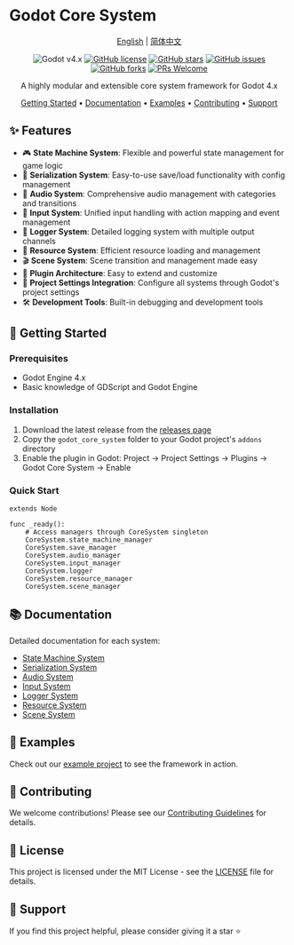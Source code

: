 # Godot Core System

<div align="center">

[English](README.md) | [简体中文](README_zh.md)

![Godot v4.x](https://img.shields.io/badge/Godot-v4.x-478cbf?logo=godot-engine&logoColor=white)
[![GitHub license](https://img.shields.io/github/license/Liweimin0512/godot_core_system)](LICENSE)
[![GitHub stars](https://img.shields.io/github/stars/Liweimin0512/godot_core_system)](https://github.com/Liweimin0512/godot_core_system/stargazers)
[![GitHub issues](https://img.shields.io/github/issues/Liweimin0512/godot_core_system)](https://github.com/Liweimin0512/godot_core_system/issues)
[![GitHub forks](https://img.shields.io/github/forks/Liweimin0512/godot_core_system)](https://github.com/Liweimin0512/godot_core_system/network)
[![PRs Welcome](https://img.shields.io/badge/PRs-welcome-brightgreen.svg)](CONTRIBUTING.md)

A highly modular and extensible core system framework for Godot 4.x

[Getting Started](#getting-started) •
[Documentation](#documentation) •
[Examples](#examples) •
[Contributing](CONTRIBUTING.md) •
[Support](#support)

</div>

## ✨ Features

- 🎮 **State Machine System**: Flexible and powerful state management for game logic
- 💾 **Serialization System**: Easy-to-use save/load functionality with config management
- 🎵 **Audio System**: Comprehensive audio management with categories and transitions
- 🎯 **Input System**: Unified input handling with action mapping and event management
- 📝 **Logger System**: Detailed logging system with multiple output channels
- 🎨 **Resource System**: Efficient resource loading and management
- 🎬 **Scene System**: Scene transition and management made easy
- 🔧 **Plugin Architecture**: Easy to extend and customize
- 📱 **Project Settings Integration**: Configure all systems through Godot's project settings
- 🛠️ **Development Tools**: Built-in debugging and development tools

## 🚀 Getting Started

### Prerequisites

- Godot Engine 4.x
- Basic knowledge of GDScript and Godot Engine

### Installation

1. Download the latest release from the [releases page](https://github.com/Liweimin0512/godot_core_system/releases)
2. Copy the `godot_core_system` folder to your Godot project's `addons` directory
3. Enable the plugin in Godot: Project -> Project Settings -> Plugins -> Godot Core System -> Enable

### Quick Start

```gdscript
extends Node

func _ready():
	# Access managers through CoreSystem singleton
	CoreSystem.state_machine_manager
	CoreSystem.save_manager
	CoreSystem.audio_manager
	CoreSystem.input_manager
	CoreSystem.logger
	CoreSystem.resource_manager
	CoreSystem.scene_manager
```

## 📚 Documentation

Detailed documentation for each system:

- [State Machine System](docs/state_machine_system_en.md)
- [Serialization System](docs/serialization_system_en.md)
- [Audio System](docs/audio_system_en.md)
- [Input System](docs/input_system_en.md)
- [Logger System](docs/logger_system_en.md)
- [Resource System](docs/resource_system_en.md)
- [Scene System](docs/scene_system_en.md)

## 🌟 Examples

Check out our [example project](examples/) to see the framework in action.

## 🤝 Contributing

We welcome contributions! Please see our [Contributing Guidelines](CONTRIBUTING.md) for details.

## 📄 License

This project is licensed under the MIT License - see the [LICENSE](LICENSE) file for details.

## 💖 Support

If you find this project helpful, please consider giving it a star ⭐️
